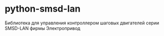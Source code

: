 # python-smsd-lan #

Библиотека для управления контроллером шаговых двигателей серии SMSD-LAN фирмы Электропривод
